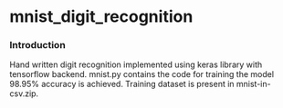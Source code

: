 # mnist_digit_recognition
### Introduction
Hand written digit recognition implemented using keras library with tensorflow backend. mnist.py contains the code for training
the model 98.95% accuracy is achieved. Training dataset is present in mnist-in-csv.zip.
